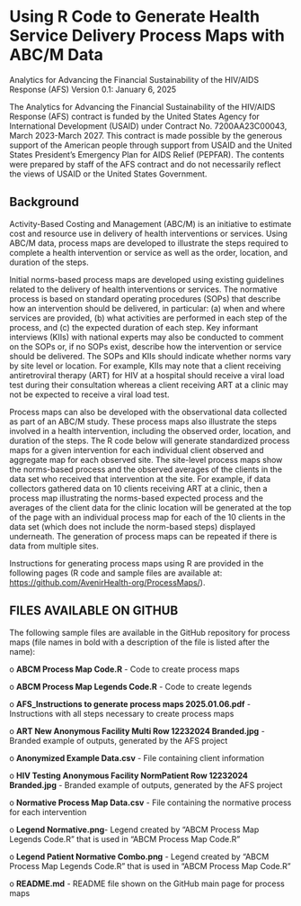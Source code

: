# Using R Code to Generate Health Service Delivery Process Maps with ABC/M Data


Analytics for Advancing the Financial Sustainability of the HIV/AIDS Response (AFS)
Version 0.1: January 6, 2025

The Analytics for Advancing the Financial Sustainability of the HIV/AIDS Response (AFS) contract is funded by the United States Agency for International Development (USAID) under Contract No. 7200AA23C00043, March 2023-March 2027. This contract is made possible by the generous support of the American people through support from USAID and the United States President’s Emergency Plan for AIDS Relief (PEPFAR). The contents were prepared by staff of the AFS contract and do not necessarily reflect the views of USAID or the United States Government.

## Background
Activity-Based Costing and Management (ABC/M) is an initiative to estimate cost and resource use in delivery of health interventions or services. Using ABC/M data, process maps are developed to illustrate the steps required to complete a health intervention or service as well as the order, location, and duration of the steps. 

Initial norms-based process maps are developed using existing guidelines related to the delivery of health interventions or services. The normative process is based on standard operating procedures (SOPs) that describe how an intervention should be delivered, in particular: (a) when and where services are provided, (b) what activities are performed in each step of the process, and (c) the expected duration of each step. Key informant interviews (KIIs) with national experts may also be conducted to comment on the SOPs or, if no SOPs exist, describe how the intervention or service should be delivered. The SOPs and KIIs should indicate whether norms vary by site level or location. For example, KIIs may note that a client receiving antiretroviral therapy (ART) for HIV at a hospital should receive a viral load test during their consultation whereas a client receiving ART at a clinic may not be expected to receive a viral load test. 

Process maps can also be developed with the observational data collected as part of an ABC/M study. These process maps also illustrate the steps involved in a health intervention, including the observed order, location, and duration of the steps. The R code below will generate standardized process maps for a given intervention for each individual client observed and aggregate map for each observed site. The site-level process maps show the norms-based process and the observed averages of the clients in the data set who received that intervention at the site. For example, if data collectors gathered data on 10 clients receiving ART at a clinic, then a process map illustrating the norms-based expected process and the averages of the client data for the clinic location will be generated at the top of the page with an individual process map for each of the 10 clients in the data set (which does not include the norm-based steps) displayed underneath. The generation of process maps can be repeated if there is data from multiple sites.  

Instructions for generating process maps using R are provided in the following pages (R code and sample files are available at: https://github.com/AvenirHealth-org/ProcessMaps/). 

## FILES AVAILABLE ON GITHUB
The following sample files are available in the GitHub repository for process maps (file names in bold with a description of the file is listed after the name): 

o	**ABCM Process Map Code.R** - Code to create process maps

o	**ABCM Process Map Legends Code.R** - Code to create legends

o	**AFS_Instructions to generate process maps 2025.01.06.pdf** - Instructions with all steps necessary to create process maps

o	**ART New Anonymous Facility Multi Row 12232024 Branded.jpg** - Branded example of outputs, generated by the AFS project

o	**Anonymized Example Data.csv** - File containing client information

o	**HIV Testing Anonymous Facility NormPatient Row 12232024 Branded.jpg** - Branded example of outputs, generated by the AFS project

o	**Normative Process Map Data.csv** - File containing the normative process for each intervention

o	**Legend Normative.png**- Legend created by “ABCM Process Map Legends Code.R” that is used in “ABCM Process Map Code.R”

o	**Legend Patient Normative Combo.png** - Legend created by “ABCM Process Map Legends Code.R” that is used in “ABCM Process Map Code.R”

o	**README.md** - README file shown on the GitHub main page for process maps

